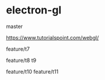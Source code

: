 # electron-gl
master 

https://www.tutorialspoint.com/webgl/


feature/t7

feature/t8
t9

feature/t10
feature/t11



